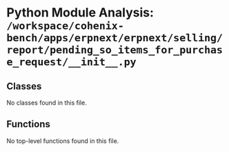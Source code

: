# Python Module Analysis: `/workspace/cohenix-bench/apps/erpnext/erpnext/selling/report/pending_so_items_for_purchase_request/__init__.py`

## Classes

No classes found in this file.


## Functions

No top-level functions found in this file.
